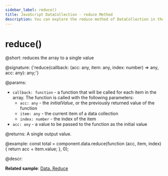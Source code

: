 ```yaml
---
sidebar_label: reduce()
title: JavaScript DataCollection - reduce Method 
description: You can explore the reduce method of DataCollection in the documentation of the DHTMLX JavaScript UI library. Browse developer guides and API reference, try out code examples and live demos, and download a free 30-day evaluation version of DHTMLX Suite.
---
```


# reduce()

@short: reduces the array to a single value

@signature: {'reduce(callback: (acc: any, item: any, index: number) => any, acc: any): any;'}

@params:

- `callback: function` - a function that will be called for each item in the array. The function is called with the following parameters:
    - `acc: any` - the *initialValue*, or the previously returned value of the function
    - `item: any` - the current item of a data collection
    - `index: number` - the index of the item 
- `acc: any` - a value to be passed to the function as the initial value

@returns:
A single output value.

@example:
const total = component.data.reduce(function (acc, item, index) {
    return acc + item.value;
}, 0);

@descr:

**Related sample**: [Data. Reduce](https://snippet.dhtmlx.com/pv7hewc7)
